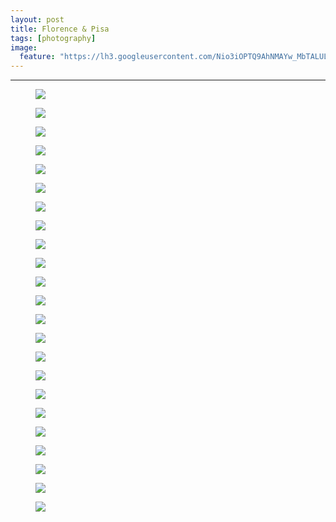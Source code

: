 ```yaml
---
layout: post
title: Florence & Pisa
tags: [photography]
image:
  feature: "https://lh3.googleusercontent.com/Nio3iOPTQ9AhNMAYw_MbTALULyI5lL9lnoYoxbT9WGV98SCwnHGwSuLbCj9ywK5s0XzKLIm0cyJ9QodLpsyXPsUXJvPA3nzULfZJ1v8BLqYD6e52CPThIkwdUs-EA0awH2rvX7DvCjIiDbekofT3Q2w6Qu8FUEg6SXVw8k9IZixwhQlXUXk5TEwHAsN4dOsT6cUmMG8dFPA15rUq1gmTAVwV-ov1Br9hjWVeqnaS-D2bbIVu-FS5cW8uYh_bfKxttdbK-JOjnJA9fQdLso0TFGKqH72A41xKCsS0qWKI41en6ZVvPMml9-l40vZhATdWA8RVak_BFOLRXSPxu3V6PyJ4axZCD8jRl8-g7AUMAtgo6XKKX67ZiOVIa7Lczx0M7CWvEjoWy-Hb3E6WCwQVpHHd-cQrqqONBkCkNiPShV9xjUPHWdK-4BXR7zd66BPS5E3MOm8z22xi9MXJiWMP56ByO-3ohogyTT9vuJD7yHlsbEKfjbNSW3UjsZP2m4mIRhWMFhN7YXXq7v8KFMr43s2Wgsltb1YM1ZU5GGtmgMm7ZtCw-LQfKsFPLm1jX6aGqXHRQRQV_VK_vZHw4lD3xDxavoVgpCOKm6HyOOrDRz7D3TgxcjHt=w1200-h806-no"
---
```


<hr>

<figure>
	<img src="https://lh3.googleusercontent.com/4GU8Cflef1nneNSE6QG36_cVS9cJBk80IlbYzBv0DCtpgvNIUyZ_xK2nnN2rgfVPfNKdiJXXzBH6T1HI3KKSKiJvWSlOFGYE6nMK4zFI0Mz1GDmblf5q5oe8QBR6jNFfI-DXYxrmaGDsxOuLXNvIxGkYnYz-5pkC5Ey6pDEaJb3Tgr0Rz0lOzkfSkQ0YLUOVzhMbUPPHL_P0sJUWIhJqE8lHMwIW8nXkquhfMD_ttokqHH_G9ANQOX0-itXYPnVqTND3WObdN4H9_R2_WxLtcPQdvpcynNJcPcReKkRhVpBwmySRaMRk4iKvt8yDtj0SwAYS2-ZP2sGC0TbawsqRtwCQk8vMxespUR6M6_afdrxVp58TAlNAfWoRCc7bagtbCzNIK9SqiqHVGsaK9I-stlmhzvEZCXpXRNj6h_rUop5lALlc39SL6RCu3D_Or_u_aP5A8spPsYqzqbeg9uMHmNgBtPvGT3OnBBAISCZIcH82HidfbDlwhsUk5f-SGkf8Gd-TNwvjeCr6o32pUWBn-LHWSUBejYMDBpdxXo89XE5vnZ2GGFa2N-aRZfNCwqlwUQz2ulZVkbE1P0tn5l8WwwAoiSHxCmMhWR1Zpl7-1hTTpjxFtipD=w939-h628-no">
</figure>

<figure>
	<img src="https://lh3.googleusercontent.com/z3AmUGTRasunZN8FuATzraXoCPFCdk44jtqPk0jbKIQSyIJsU3bq68Bk7VTmEYH4fiS7ffFy2Ihga2frbEF8_4SCi83AjS4KXxrr5dwHQIMevRBfPoJzCNGSQ8iF9MqTJrXZXbz94VD8_yoV9pepL5_AYNk7UVEqkBu_Z-yKV64crla-bvAEmyvKeIB_EpRP3kluZic78bmOKFareZ0Xrn8h2L36HmbE7cYW8wZbrA30JjdmGwH_orVBuktU7FMaZWLiT24CAuQObVpRgQ_RhE4b8GPM-uQ5SlfJxxfB4-kCRowjmBbv1OboYEel72bpGliJAb2oqlnZ6UR967qir-0U-tZBlnAU3QIU-XaXVdCXESI_zkVHo2hK15gRa8OA8EZGTmwMD1u0JUfY4o856izcI0EQICqjW_EFM3bGMWIBUFpezw139KG791lzyd5vq_T_IdQ35YfyaMO7YNsGQE9LjwQ4g2MyZGWMzGN7TyOeqmbcoyd2r4mR3UY6xpBKFVEXNNV4t9FMsRTkwYPmLsam-Q4UJSHjzdzVFYeAgrIegdJTkEeRO6dNa6rbo9lUaP8qbvgFmz8pk5jZ-6AuYVYnje6B9RBtYQ4q4vTP_3V2hoRrQK9M=w939-h628-no">
</figure>

<figure>
	<img src="https://lh3.googleusercontent.com/2twQTTgyiLcgk-aokmoI52Lhp4KtervqfM3-rB7WpTuvNtwpwc1uQg68UgJ-N0-YO5kbnfunAajYalkDanWcrPyZSZlGzlQ2zaXwYR_TEVOjPUsdo8JfFHYWSIFrnqAmmDciwXkqwp5aW8XgCAoisyJPrWNi6Zc8TGb5yYR4xQVNlIdzyH1o_zYlvBOWICkmBOvNGoMoL7p62VLmKSxsrW7Brh813vwRS34H8TJ0EMhsJS1vW-9pTvCW2R_ekvYXsXdmwMk9FFacuDVQtbkMPB3IPYo1S7Yng18oYZ-0LJekgmkc5HZoyjlT4JVqYmstfvNh1-W2uIO6KMj2Y7Ciq8SR0mV_apLyc4_7dSf0fEao-1UqhIHlIqetUoVgYR4_-AIGE0hl-pOJyISkhKQaymTQLOcBDfu9ql-KK-xr9iEaPiTA8EzUhtjJROM2xrFMdeHyGK2ztXXcz0GvxMqYjZfefnhy2Dm9l3SQsOz0_xFllKiJFy5CYljJKXh-DCTZY4gIqACTV5Nzx3plghclmWhUVrb_GcSDEOxmSOooFxSGrUD5Deu7waDItWO5YmWzBqVrG1Pj0vFFA8xtOJiP6Pzn2ZslxUTdtIR8EA3J7TqgJVwg-0MI=w939-h1400-no">
</figure>


<figure>
	<img src="https://lh3.googleusercontent.com/X0KVDXSbPOYB3y0iOH7UABtqENH7wq8kiQDqQfHTftRTYuJemeWJyZ19A_YiG3XKEW_qtmsFwEE9rdtZ4JFXRE16eyRy2586T8w7IB-8-Qfe0nKx3kOMFoWGCeQtl8mfrzDySDWXvFWpMV2UQ-7_iGwk8v9pSST-oJHGORZj8aDyYs8jIlNW3u7LinkR3Fg5fHiLljGubF9WrvZYhP0P1OgWIh14jzGWOHuwruL_eWDV3c2I7gl0FCqbNmqSiHd0HKivsFWyC2yyTnqczX6EOTssdDDgwD1AiYXiBEPSWJ5dWaU55bTgKKNdZ7An7U3qXBYOAcInlb4cMxGHD0Ox7gdWf-_qKUcUBYaL6FP-3-LlAHlYt06329LIF8WeIlZcYefWPf2rbEysZtjyIk_1ny_8dULrIlFevRuGCWH2Px0raDCCJxeuVCCb0Opdt9KWh2geQl4SUEPU_nIyFDPzrDznc2c0mrCcwL5DZJaN5CikJsU-jHSKLYP_6dTMheXynFFmE4ZUYsEpCSie_80MhoPLUE_vqpPK1s7l-PpKDX0eWGYFBETbFADceJuKYNfxx9-JKw4yoCa4p72kr-fWyDZFvoICrUVuwnnCXMThqSUnu4b-Y521=w939-h1400-no">
</figure>

<figure>
	<img src="https://lh3.googleusercontent.com/_UqihYMIyWAB_dSDOAv1qq9dgZS31xveQv59I09WT0G7NoOpOyOtNLnHXS2AknwrTpGIuKWvFPGtX3jWjf8P7KpXoCjuT5nOr9cyjUlqbFV3vYgjCsDvYrR2zbyVVwIWgUR2k9macluhGC7sAt0ufNhscU5jFktxr8TwQ8TWQaLQDZrQ12mtSk_wkfPrOkIcSbPmd2C0KZ97e0-swa4MJhqYZpaXNGsdXm8wXH0IvRvTD4K1gN8evvCir7y1f3ivYfkHymXObTGvkvxOh9utSPB9xJn8aD-O68pSRIuA4KRm2HGIOAqH_S1dicZ1GlIc8d3oMfqBOfGLU1mQITB8LwZ8h0iiwily2AXFpBsvsUZjUmWTqfP_FKPaY1zlroehyxBOVA7jj4gJofxDi6Zn5PFT-mJUoQypjjfXwTPDNqcJPcXzEu5QY46LJZSzbntqqSx2HQxXa-Qyt_7PgUgYd9LNf0da672AMSJubhc1v8ga8hMeyXcF2L90iO5plxTV5bK6fFjOdtdVxpFFs1-cb5eBTStbFUHwWpUVamF68-3WKbVH8bxRnI0QHX7iDJ3eV6dRLLqP8zGXA2ERa866JQbZUIfCkEd7LOzejGPGhUzgbnJHhcq8=w939-h1400-no">
</figure>

<figure>
	<img src="https://lh3.googleusercontent.com/xoU2irq1NrIdqi8D54-RrAzJS7dOmTXm7YTpalA1ww7KYzDsVUx8HTzlu55CdexrXvI-3KlhBmNjiTtefTiKmXCyStdb3jNn2QFoOS271js5fN3voMmxchQK-uqtzb7h-CrL3yj0fah5NEw_xsQmOooC-v8aGXL4kRaEr-6kFpeTgiBiAQq2s9sUAw2LcBXrg73pNaGe8i8SKWEUz3LlIhIXguf2MlPjjlN5UNKmEMfvKz-J72rkX0CUk-1odgMF1qDZLQVUv5KSpeHqJJuGGrCiKJocxMVkmZrA9A3B5qY1pFBKdrsmXj8T2tWoc8hiSVxYAPCZr7VBz98X31bpfN8o8Ob2sdTXMs0qMuEHBLbe5bfawI2eVQUlmLY27UtMUUJTA_1HdU0o2HVMEGxAYsWdN_fS2I3QqMUVxOvFWjZuoU270nXT8UMDxZcDtVzPVSqwLOcrdJ6Yfp3PZOXv6kDrVABaRqF9VsPnJdV18NTfPqQQEF_iFpMScmj-3eF-f1VswJOgtjQuju7mvy6DCpr8hYrz8wjSqzW5Qs78bRAK82uIldOPhrl_wPvdd2v4Zh9rBkczijNvqrvG9p_fuUqxJOQj7RVSkfUNNhwneKCyqwWGFMoy=w939-h628-no">
</figure>

<figure>
	<img src="https://lh3.googleusercontent.com/ZrdRLk8FDapJzgcJG1EBeC1lMqe1JjqdCWdwdgd50te1D4undYuOYL94oe09dxvLlXueYL_7VAtA9R2PzdcFUxBL_3FHN7HVv8JoEa8noLwWvyvwfc7eOQyX6yxRn2itOhNsRULzncohtjMckHpqHbA9aLW3Va4BPnzE8k8CjKn88alLEMXrjsi173aggTPVzoBMNrfS8DZ6aI5jAxZLnXKEXKsiBgI3lLHiYusH4fH1-9ffF6X8mdWoMs_4Vu72dKz20c8Qhq68N7ZbwgAunEPRXIb8gnZxbLrokPS5dXHiTz3jbGiuw31glzyagCaH-9z6uaItkWJo--H3SpnTt3Y4hZy6CrUKlmbq4IFvCLQJ4KPKnHNJ8qV_74PwaBb7BNS_di5QXwPGIQsBci2l2kU8JWZ5zTasQLYnUziU4CgYVM7x7d2CAjp0dNjnPHLLy3q07_FjKYOVrcQAYrStY_I5kUpAgjCs5ZtsAVI6v-qk76VCLIQwDd8PChZiLuSE9sd3Xi_Wtx5vzEjjamMH6lS1Ufbfo5jmf8SNIPiC3mUQ8-1nbMk7AQCYz_TfW3gadxkrYJJQolqlPIofmPuya0IcqwZgZJA1_MeCw3i7D2wkXspICStY=w939-h628-no">
</figure>

<figure>
	<img src="https://lh3.googleusercontent.com/Jmwkwz3gMz9B5WTlkzMtLygaHLQBLheSRQwxy4W8xWEXsAlhnklPesM7BtvAxPYmCC-8DD9viKsAI7mc7CnZOk6OPx9URDYYp50g7GhvBUNLHIc7Lxj4YvzKvWdOIVRi2MEDj8M55ekiJQ3aTNFK6o32qyyCEsWOcoESI9x_84_YNXOOFQsYhkWyrhLkhkmA8XRBwSc2CNrNtnG4svkQWYbsbGKyps4upftwyrZvnT9Mecm1sSwTE-OfC9pzRTF7aRlxeMCkBwQZtUtg7uWd8CIEVU-JK5xX7hpIAP_kr7Or6P06GCYWYoN77PjunuXJgZw4LsZPyO298JQ4erCZudoVz5huaThKmdDu2BibsMxCNmuzqzohpLuIe_VQHeiTZTpUs7Lrko-hPQlwg1QXPvJLfo5iLNJKAbuuJp_cut0X5c-1ngwDcsHiBe6Pj8KbnyzOMRF7r17rLhmnbYPwys5hXmZAn4ZPj6AR8M5e6LI13YWTV0_PSzuDflg6U46mpAtoTrscqS6YqvScNqy_KF2LloDp__Vks9FJO2CFx-M8CvKdlfICE53MZVM3hjDqsHi3umamPqL92fz__IkvpAEcOlDCshHQI4ZH9ars-3wSR64T_2Vz=w939-h628-no">
</figure>

<figure>
	<img src="https://lh3.googleusercontent.com/Nio3iOPTQ9AhNMAYw_MbTALULyI5lL9lnoYoxbT9WGV98SCwnHGwSuLbCj9ywK5s0XzKLIm0cyJ9QodLpsyXPsUXJvPA3nzULfZJ1v8BLqYD6e52CPThIkwdUs-EA0awH2rvX7DvCjIiDbekofT3Q2w6Qu8FUEg6SXVw8k9IZixwhQlXUXk5TEwHAsN4dOsT6cUmMG8dFPA15rUq1gmTAVwV-ov1Br9hjWVeqnaS-D2bbIVu-FS5cW8uYh_bfKxttdbK-JOjnJA9fQdLso0TFGKqH72A41xKCsS0qWKI41en6ZVvPMml9-l40vZhATdWA8RVak_BFOLRXSPxu3V6PyJ4axZCD8jRl8-g7AUMAtgo6XKKX67ZiOVIa7Lczx0M7CWvEjoWy-Hb3E6WCwQVpHHd-cQrqqONBkCkNiPShV9xjUPHWdK-4BXR7zd66BPS5E3MOm8z22xi9MXJiWMP56ByO-3ohogyTT9vuJD7yHlsbEKfjbNSW3UjsZP2m4mIRhWMFhN7YXXq7v8KFMr43s2Wgsltb1YM1ZU5GGtmgMm7ZtCw-LQfKsFPLm1jX6aGqXHRQRQV_VK_vZHw4lD3xDxavoVgpCOKm6HyOOrDRz7D3TgxcjHt=w939-h628-no">
</figure>

<figure>
	<img src="https://lh3.googleusercontent.com/TPbIPBhr9W7WXTO-kBDGvigI7fe0M16eBF-Lcm7qLf_lqZK-tO0CqATFeLCLdIEf3xYgsX0krAB1V1eXWmKon4CucPaEUqXhX2_qEXJl5oJGDMJJh3nevb1EYoRYxN0r7gpT3NBTDlXWvRrK5leoeVtBQ-sLkn3MtkdZiCnul58bEJHCUHG7U3CpTJBjMJgAXnIrp8-R02cfYX3Uy-hi5U1tCIHwQnhArnIp-vfu8l6CHbGkJcHjbcaZ4h888o6gxCceBmmlPlsJfVoEIMypuCAno9dmjohppkmGnyxkDSacqs8lm4OaqolgoodbrFp-7r43vJf49DarjiHA1IKtlJdBsy0WC8OrXgXAAA1vfgKu9bqQU7PyThkpBgz1d3LpepxzewiQ9kBHlpF_1JieHl6G8iakxgY8rT8aQfSAsb16p8jBSfecZWOZASubwpA97Yem3jvWYbc_LbSvUvW-covPOFmvZ9epb8v0ZJr1KRajgkr8VxCZEXu8gyQD16kmnJODlLOrb18daEisirwAwxA3h0bf6oYoqMAddn_CHv6b-gAbVV4n-vQtCrklUeNzQyQUET4aFFVN04I8253AlouwolDEjvA5FXPHbpf9Y9Np8FwuJcgf=w939-h628-no">
</figure>

<figure>
	<img src="https://lh3.googleusercontent.com/mpGQmzldpxnrUiycvId6dIqEVegtUrdY9uEAp9D9xza9fHpRTLiHOlyVyXEfQACwT2uaomDf8Xk0o9mrdrL-XHGUkG_t4ieqrssVeJy5Vxg2QrEEVioWZBKFa7YX_kWSHhx9Fuccjt84c-hlVDBmxj9e_6QWrRVnQILpGIEqfS5crbEV11RutA0Uy6DW8Ew_hpjbjEYyP-rS03xIrR9qimwge3285aBd9LIlw5MwPMmGtu1hYOVvGYw-Vb0U5cTbvPMh7l6k2MYdmrxoQR46Xm8qG8c-QdqsLk30cbOfi2T2nNL4cS3Hgub4paJuyhnU7bIQEX7v3Ou5mZ6qp0eajuLwJmI1edOfa-XFMYw2TCndLCuZ8l37jkPh0ydHI8u07jmSNcqcqNRpxmfG7Y2rNKeOEOrjHaNeafxDtph3Ray9UTcvPCFzqnaRL3rVnn_gnM5cNjomuB5Q6RZSNbtwUTWqvcLlfgEzmNqWj2khDsO-my1ew9vR0OlUbMDdLPBP2DunrODhAG8pj2XG84KkHgLgrU4hSB8iaAgRshCYcQ9pkC7QODf54GKe0zSNlgunYQnf5yM76I1T8nR0KUSWHcdQfAubV_1k3VVrdXso7aC1IYPP_Svn=w939-h628-no">
</figure>

<figure>
	<img src="https://lh3.googleusercontent.com/3f-2f3-vcLVVEbrUZoqBbD6LBvumVXB5TMLgfQDWvVKfXdyARCHnMEkfa1iHMYNDp27-6xRNVlhuYqiQKcweOqk97RVlNr0iNYhfuU-hTawCCz9OF0v-q0isKtf1fwuESGQVoxZTzNNpyiLL6dWc7_ZVJN9z3WHM5DyrgDYQ6HUEYEspTRgR2B2GDAWyh98kWGymwwv7GBeUdmD-MPgCT21upcXY1w0I-NMNKx0_vrKVfH6icu6KU00O6Z7MlE1Q741DmcJgKqdXvTNhjlzOEd2dnhPQqKdDUy54iFQsR7DYpoYebFroqzpYomDkebt2zDn37Ov8kDJg3CwB8ohHtKkm5pHjTC-nA1S27ywWGMUaybxt23bUe9nQF0aC9fwcfOkUB6huS8p5L85S8hyQG6Ava9vaDvEkXfDbgCj_YogwWSjkux_KGBsBNpEmBytDpPoJV2aX_r7BAHPg3v4RpyEYj1lJBpFkXCneFJuSx_Z-1AELdtBWJPEGMy3Q-sypCJmkq2flhzuoIR5Cb4d_meOSQYet6IP-elcLIN0HPCGWR55WNCVFjvO4PJcJpK8ZKBgipfPhEE41gpolTTQ_lbBpI1o699jnRC1-fCat1ZpESF4I6WzI=w939-h1400-no">
</figure>

<figure>
	<img src="https://lh3.googleusercontent.com/_g-KTux_KOoybV5rdqVZQusEVsUkSMXRx_MzEz8r2B01CARO9UdDa1bdwfDsr7i3-vGTzqChRT09_fTYUFSLu2-3e72rppFPUvVQ_QpofC1U2iF4Hl0oIcE8CnsCllSIQqxQDN-9fXZn6LiO_K8-liNZKbXie33Vy6btW_X3E5qzDcnms_4dqp7U-8PYnlP-QHoKKi0FOO8qZdT_EAxw5OTlUrrRdr_vwzPb8Qxo8dus1Y5lpVMKrZtVbmes1uO9TImcq21LRbw-xAGzd43vgeRKgqrtTcIW2Pz1OPyEpF6a9NvfyTUq_pXIPLMsRGgSY0nr29DUHR97tolgl_m6ke2aE5zNSVr6f5I75uOv5-z_mbCCwdi4TM0QZSQ8DoAsXP3OrfD5YBaGfTx0pbVJdhC2eoGIYQsc_De6bA0UzvfQx9oMJVYEam6LFoH76d_aO_9XKg-X-ygbS_Q4JY-5OmOmfVGaFvMbANFJOd-njQhR3PxIlotf9_C4eISRJ3T35gBTnfphK1pH4_5QRM8iNzsUE6z3Q9mANwaUuYr_vJrrBYmRMv9pDaUwCdmdBhRnn9ch52pTY-nfDl01Z8lXMOlRJQXqM9WGSzr9LIxxGQqgDRkoAKpc=w939-h628-no">
</figure>

<figure>
	<img src="https://lh3.googleusercontent.com/rhBMprhoMbs5PSUPBYs83dmDwmpNqNAV-hE7QwNZkzR8lVhXkVzhAyr-02iAca7dA32e64gjCkU3Z8HFG_PpXNoaCzkl7Xvzjyh4ltrT6gCbk1EQtWL4NDIBgTtQI6VRextV4WQStQiukGlRsFq-SLmdWKQtR6iEBzfr8dajgvt73WxOOx5WXecSc8CZQ7G4jJzt0lr-V_RY3mvu1n7NxTj86ak7rhidQv7lNodm0Sb6BjXWuOLCfIM4MPCyKp-dKIzl4Ps12H6rEUJLn__JvmaWi-UeLEoFyUvqD7TsvLOY_j55eUwK3AyctLVq9hbla8Q98XSXMLxQBdP5fnFbZVhvYjThLPkxq0OIxHidm0bfX6Ii8aR4rmTWXBA-4t8tsYmyf0WJY3jQbpNqXhZYISpiY1jmT99G-VBM91HOQdYyqS6Gkf2O-ymtgsXq8M-T6GZUcYpSktS0wX9HSFPN_I2bmHNUdStjyRJUUd-7QKrww5bzq3HTDpAHu38ubHtk12ZVEGcYRWmqy_6Xzt1MDOGZ2JllWFHExGFOG0hk8RUSytwybgsEyup2fHZMJEed5fanvDb3VYAJkuPyCZgRkWS7CvodhASnQL9WXstwKwpA9rXGoHS7=w939-h628-no">
</figure>

<figure>
	<img src="https://lh3.googleusercontent.com/9EdjX3Fr3Wp9jFPT5xL0fBCJloor7-UueWQ588AAMnubn2ZAgVFpmN4wMeIMI9d_pCNwTWu3DLALeCjYfDs9vpoX9y1vFHo6_om5RwAF6bD_XUE1PYierB8C_dYvK7RudS2sJnxx8szv3SL0n7ZmTRD2LyTr9TMbqfevaUrrNn2vUr6IGV3z9trgLMxLwXZ32ICaqucTI5safMZyjP526Lnond2rDwyuYTMisNM7VWaIPPGZadJxSOKjWSxZvgngTlj5GmNCXy610kxkmGBysFZyZxPPKwJ1H0FEe_bHeAecwOcQL723mA6_6JCM2w9Gnj5rk6o4pBpw1Vk5utmLn8DdFsuwru5GGpCx_eMjOn5WwvIXi9VbsNuoa7torM8VJSsRBESwMv9kYlDwilsp0KtHvBJhjJ1nM04htzNDlw9Z8ITZ6oknMhxjOHj5Zg9cksDT2wP-WUxV58Uw-9vdBGdL4AuDQUaDTKQo0zsqrJfdqAQBD0C64NWq557rSUDSxb8_lw4ph16Y_-PfyAB5o1KahN6DMbsR7pyxTgf2iyJtjfx32jXkDyN-Gsx_29C9bjGciLjBaqbwKDKWqDMah08jW3V2yhY4MWDh9FCBcvfZeY4BO6hT=w939-h1400-no">
</figure>

<figure>
	<img src="https://lh3.googleusercontent.com/ExREvLR1ZJN9Dh8ehGCnNsRPw-g8Tcq3uczimRc366Sv871cSFS9ad5FYREC_HMWWJTUaFOrdCaP3auETglcen7pXAB8zePY9heRJktIKX5XWjhEPbZtAmW92dn_3jdFYlv5-y-72aIK4yLPz7ORilXuSgcz4oLnONGw8qb4fLAwTc-yzdd8iywqcPfmW6f9q252f3tkmjdIjRYX0AT7f9LMC-MhCVEJcFqGX8bDCr5_s4xMYPsyktigEBHOXuHtKEugY1O4CDEjyixhU_rqUPEOz_dPLBHygWlNRJ8pil8UnGtrluiu5iyyCWvh8w23nucQ-8nuZgqMxsrzv84v2dEtHuC573FsP7hU3nJn0WYxiJwn2t23P6VmFM8N9_jCwJmPTZH9Aww7aEETuE4AychCDRpjfCO73vR269RxGGzNyJ5GV8FEevzZOL8IkwrPUNJKDw_Vhw8M-MHTYmBJi7YpeSNkN0xDTrdxpc-icvbiVSdAz-n22e3wZyShsbMez8S43zIm3Rv7o6bKTl2KsyX4nOcKYNw3mE6M01zpXgEsOshPHTrsZJeYNeycKzz7RC37_UlP8FSDKO5cBlJOLtF9yYYKP4iSI3AU9RhAH-SqdgJrz3xh=w939-h1400-no">
</figure>

<figure>
	<img src="https://lh3.googleusercontent.com/1lD07RlGlAV7MXEWLQp848I8GbG8uaiuXmCuTQjXMBZSTp-obJtXJv8uVxJvwMtOvttezw1HySEepI70shian8WBBZDOhajnIbgP9JAvejvVohLZSoUjlV-SmFuIGxuDByDy1JFc5P8e5or-iK_fV0b24BEEPywYAVPc_uiHVx_M4rlvYv8_yAmWkMOJ4LpVxBMsUMi2XEmEhi_oQLleffgJQlDBN8JCe7mgJuwJwC1y83eiEmzRWLTbzfL687xvu-FN0YAeLhIy6_jWF7Vh0sMmpGVj2Nm-lSaDU0D4jehsrH_TILaGrVsSYVbA3yI0MJ481esTvNXZt89VxWEDVSR5uaQ47rYD4EQN5yyrS0byWyGdguCFjOWmJnfidGNmYc2uxk2Qn25llE78uuSmZrm1d2WGRu6YJBVO7qY6vjyHxhPOgJuZfhv5z0I6l-9CJwcAkc_Id-cTVNFtPlVheB_ZLAuzoXX_ccoH2VGdjzMFe5m1wGkOIPLOj598FAE8SrCie7dV4r4dA0Y_64-uPMEcJlHB8MgAx6vDPfFbBqc2h1wns6MXKrZfHxLNSXXOx3iTqM8L8VqOamaugPcLPKhpZNmhLJ-QJ5v3FAVrcyA4NRMDOUdJ=w939-h1400-no">
</figure>

<figure>
	<img src="https://lh3.googleusercontent.com/bdaPQ5qZtNc9Sj6X64xRVJjMRBV9TFm4zAGr5iI7rRAiX34xol2nShAvQtElgedVkKyuzftmAfdFopbH_V0--e6pqpPFnShD089QNFdbbWbvx7xNeY-yxqhKvXOWqTQDOAj_4fVaXpGoVO4yM1EdL7lCZ6BYoJG4ChVmRM4aQeYB8bYS5QSQqXvwLwHjxJFEeGJgUKvOIrhAuqpxj8j-c4_3UMCTNn92wBLB6Y-vSNRAF4UrteXjkIy_ipDCJ-QffVdLHIUcJtD0Imftk6D9102hX2K1Vaf_6HS-NW92eMVXgzU_2cNVZmaSPGVlzKCGwSXyImof-8cpV2th7wRmorvfZwQyxJD34LH4ASzC8sBzdZduoLpq6TuUDuguBZ5zg-DkrthjfEKSrsZBGAnWUWtONorornxjrBCospXOrrAosQ_0fHsy6T0qCB6JSdTjzBKCyFXj51ovYx3uVg_So7uMxLugKYnhiviJfFr_fT9Ox3a910HMWyn5MYQ2F3mDvvCbsTqr6JxlkXwSIGfMgpFx7xNafgEMd4BN_KDH6d7TMrJrW2gpL4T7KPvEN-VXWSOK-cBpGqcU2NtycsFloDy_o5RYjzLL7ky5i0Zf_c_JqcbDrEok=w939-h1400-no">
</figure>

<figure>
	<img src="https://lh3.googleusercontent.com/LKqOSMK994RR3ucG7XxFE513MjH8phkC84fLWjYpFtEzG5vptUmE8DS3GZBwD4X0MiXkdew5eaf_xlnXmS_eXNjBRYw_plR8kfBYczbzgIz3CYMJIlfLLnJtAOrnb9OYbc_aPVRQ-zLF0jbvjHTk4gCwDXkhM4MhOkPazyVK9Sa9MM2O3ZmzE30vy3Ut8z2iAdh3jqswM79C3jX5H23Cdp8nCdl0cB1d4_tjkB_bU-29a3J4Vm2ker-B65ujGCpQOI-7mm1eVgIOIglfG4V9CUqAbMkmloIbNjorxm2mv0j6r_ot_QLWUWstC8EGI1fLYHTZ_M1AucGvXZ46GKavMJXm6AiMgR7T2ciNH0QrzfDmMBE1QqB6xaTxbKYxZ4KCym0BSHEOxHoLjtdsnyq_oyWP1nUTozItpm1pxE87m3GyKe6MVh9aMbwAKaMn9tnsCGAlOvSPm87TBt51YALpLScq6-eW8E6j-PUBjQB-J5aeJ622rZDyLAsLqd4xoF3grXm1JzUeGiK8FrCEZCiU03i1kX2-AWvTOAiEpDs6wVTF8dOZS3A3SuDkd3lhjOxmG3P9wA8dA3w-K6tPKiyEHA7xYLQ3vIaSztQcLX1A7LmRDt1m0qvi=w939-h1400-no">
</figure>

<figure>
	<img src="https://lh3.googleusercontent.com/CXmDmVWSktYPUiHJ7Mq-OCTzuo67SLsaumhJfyYwMl42c0k-iKejsfcVAv8DXYWj2sQf3GSDekAsCZUHWwT6-piPOlukrcrgR4DoNouqYruwWN_o5gX6yI12t8yw90p0rdAsiad-0PRQ7qnUFfqJcsEpBe5zfx3jwik2Lc8lg8OIPWBB-DtNPlG7yzB4KlkR1zFQZIfnFfTwoaaByjkgjjxwGAsgTYrIfIqNjezmwYSakUn0IqVPE7hAPsm1zX9o9am8h-r3_uZKuw-_-OLzw73Wj0e7fSelRmAR0uWHb40MDqxTb-rHW3L2Huq1B4v2qOesmyhA9wGPqJzxx460erprLH3BCL9mQaqR5B0o0CHrG9Uy0_t16TmSjw8fdUli1lCRp80x6iuT4UtBv-uuhdBCv-CdrJaeESCFG2KunbOgrkej04e93lMywUjAX7RGx5ZyuvEIqRWDDsW6c1rQ2gOEuiDXfpisJdVu3sdJT0RukrQxnkus3l0LDXPfyPQ93ST50rCk_HYBMIeFxKxiw9y9oyqm4VYSyo9zQKITvnQvaQzFbK5X9cEF34ZSwWfX95hAHDMs6r_NEwTEsxrwfyK5HjyUcw5dNQYCuqtbcdikHKuzfgfd=w939-h628-no">
</figure>

<figure>
	<img src="https://lh3.googleusercontent.com/cv5WXTAv51cbrACNQVarps5-pfJTjelTmy8J04qDB5fBV2o3Ub3RrvU5Tj-Vg91mWqPOERY_bFaUDziogOMGVlBbgu2QoeZ26ppy4rFhkiPwXIPHsKk2P2UNQH6ti0sMuwogULhBP9F-N4Du9aasPpPsjShM3sLoUt0kSd9KZ1K2ZLJxDkgT-9VSFpu6fJpTvkOTi9JGMeIwMQeaYMjQ4hVtHrEMBk9mGbsy7sfglRW1sZ0RhnTaTka5BB1hC4z_BhaT6xhpVGgXuEE02wnVgnRX_nrSPE5B_XlHZVikmBZhYkBzFKBc6uSqbJAZWnaEv40uOuYqUR81FRfILHygP7Wz6z7PMDYifh6nXE5rJv8aP7h7n26QaEHii9fLiBA5dGrRuaqBw0giXrmssdwWmXsi2mRg01Coc8pwxpOqEukV83jEoXUvO_SmPeaBbtVShQecHFQE6mIbP_5zSNX3y3qpB_oUcCggb5VdOEBiUtHDqtCNVbP-Xhr61TxnQ0R4JibWhDt51kEXiiT56o9iubG5J9UvaTZ73qe6fO60ihOyoJJj68m1vqY3wgO7wzWFtJi0WiBUYs_WIdVe3jRh7OHhcCtJjvJl468puTeyxfPcTB0Lcizm=w939-h628-no">
</figure>

<figure>
	<img src="https://lh3.googleusercontent.com/Wl8uMUUYRva9ZfSbZlvWk5cM-Kjrez66oT0E2pT_aDcM2pFzmoxqhXMG2dWKvcPch9Rv-RyuT4rER9zCjmlgovaHmmrld7zj3vDMsOuj7n7Pdw-XKpRF7rEv6kMMAvVY45dBv8Sfg_a8ldvIX9uoW4mTt57T3bxVWh7aJhub9VgoZ2eH3Vw2ZE8I0LEc4sfW7u_u2ZcHsaen_zPd8nE2m03Xwh03z8nzOFdBLuA6EKtvy2oRVOq4JIToI9w3y4NoFuygUotinQfOB9BgZVi4MQNfIQ1ejnmmirRBX6zgndt7p6egqE1XOuoiBMwXnr-TtE7c22x4ys_vULObXElCjZKWId0b_iesqDzVWcazhHqJq7VL0kbfyz6gUlvRJhqi_v231Eof4gRKRG-43G1DZOKR6dbKB_32FNw0jFQNzFcZMpGqz6Afxfzd5FvrPBfr6QD3wLHIYjGU8Bpg0ys3g5_1mNwyM69BVAu-R7PkO8zcFYh3-VzsndjPXsuRyfySqDA4eURSh5w9AuAHNVopExkTIoNAjuH2BT3MDqpm8gVdouWHiVNT4QEFhfKfBPZH5xZh12jRb4ErxRq1J0h8Uu_93HL3BA_QYnM7aQexgbrrVNEoXYL3=w939-h628-no">
</figure>

<figure>
	<img src="https://lh3.googleusercontent.com/VJKVqhH83NU4Aipr0xcKGQy9Nn7NDN8hCbYdAEZpRYbdxtd3CPicrKurrEEsx9JuUtFi7vGnz9K3Fdi7oxR-4OUneXsAPKqWdk6bORbIAEDzpolZ4psAl4A2vk6sbUP-xJgDCn7_vBy6KuIFaMvd_30G_NIvwHkfEDYUWRr656PrtG6Z7yuxtWAKN__XEIibuRoUefi6aGjyAnnrJXkGHzFFQweGiqQj2fG43R4a7zAdC5pMQ-CqaSwbolSvo5t34OM7Rcgb5RiUZ73Nvr7zap452OPypxt0zrv2TNw83wtz18OjdmMleL7_cpoRvkr5iH2MYpyuhiYZ4xsr53RMFljxWnQN2Li4ZqNXUps3pb5Ij875IU_mOW_5vnOjOAYuZ3JyMONfWi6ZAWRQ25zUnaThjm-PXU9ux3uiWYlQo9N4ZwGy4yboDzsr2kCaxEdYoyQel84xFYSVhtpUajRBxRTdAOn4yMPvZmzf4LtpuOIRHdPtUtyB7XyWc7MMRkHhyeuNF_qeihmzL4_iauzgczKaQkvgktExbtrP5zbfN2zS-IXF8oFQW1himp3l27D7Eek93juyjZ09FXletTOgpTMd8b4Yitv-ekmuwSvdvQea3xloOJ4S=w939-h628-no">
</figure>